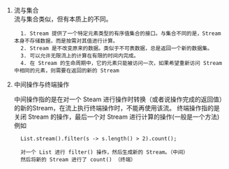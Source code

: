1. 流与集合  
      流与集合类似，但有本质上的不同。
        
         1. Stream 提供了一个特定元素类型的有序值集合的接口。与集合不同的是，Stream 本身不存储数据，而是按需对其值进行计算。
         2. Stream 是不改变原来的数据。类似于不可表数据，总是返回一个新的数据集。
         3. 可以允许无限流上的计算在有限的时间内完成。
         4. 在 Stream 的生命周期中，它的元素只能被访问一次，如果希望重新访问 Stream 中相同的元素，则需要在返回的新的 Stream
2. 中间操作与终端操作
      
      中间操作指的是在对一个 Steam 进行操作时转换（或者说操作完成的返回值）的新的Stream，在流上执行终端操作时，不能再使用该流。
      终端操作指的是关闭 Stream 的操作，最后一个对 Stream 进行计算的操作(一般是一个方法) 
      例如
         
         List.stream().filter(s -> s.length() > 2).count();
         
         对一个 List 进行 filter() 操作，然后生成新的 Stream。（中间）
         然后将新的 Stream 进行了 count() （终端）